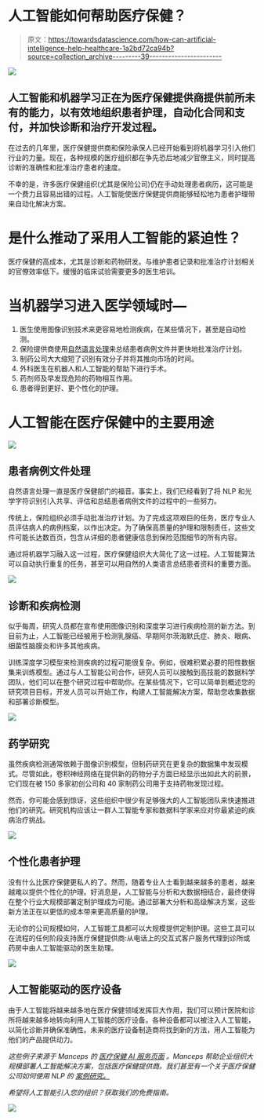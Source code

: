 # 人工智能如何帮助医疗保健？

> 原文：<https://towardsdatascience.com/how-can-artificial-intelligence-help-healthcare-1a2bd72ca94b?source=collection_archive---------39----------------------->

![](img/4c02fe4b0ff862285936fc3c46172d9c.png)

## 人工智能和机器学习正在为医疗保健提供商提供前所未有的能力，以有效地组织患者护理，自动化合同和支付，并加快诊断和治疗开发过程。

在过去的几年里，医疗保健提供商和保险承保人已经开始看到将机器学习引入他们行业的力量。现在，各种规模的医疗组织都在争先恐后地减少官僚主义，同时提高诊断的准确性和批准治疗患者的速度。

不幸的是，许多医疗保健组织(尤其是保险公司)仍在手动处理患者病历，这可能是一个费力且容易出错的过程。人工智能使医疗保健提供商能够轻松地为患者护理带来自动化解决方案。

# 是什么推动了采用人工智能的紧迫性？

医疗保健的高成本，尤其是诊断和药物研发。与维护患者记录和批准治疗计划相关的官僚效率低下。缓慢的临床试验需要更多的医生培训。

# 当机器学习进入医学领域时—

1.  医生使用图像识别技术来更容易地检测疾病，在某些情况下，甚至是自动检测。
2.  保险提供商使用[自然语言处理](https://www.manceps.com/articles/case-study/case-study-using-nlp-to-summarize-medical-records?utm_source=Medium&utm_medium=Toward%20Data%20Science%20Article&utm_content=Five%20Uses%20for%20AI%20in%20Healthcare)来总结患者病例文件并更快地批准治疗计划。
3.  制药公司大大缩短了识别有效分子并将其推向市场的时间。
4.  外科医生在机器人和人工智能的帮助下进行手术。
5.  药剂师及早发现危险的药物相互作用。
6.  患者得到更好、更个性化的护理。

# 人工智能在医疗保健中的主要用途

![](img/839bdbca4088d6fa89d6abe664a5e345.png)

## 患者病例文件处理

自然语言处理一直是医疗保健部门的福音。事实上，我们已经看到了将 NLP 和光学字符识别引入共享、评估和总结患者病例文件的过程中的一些努力。

传统上，保险组织必须手动批准治疗计划。为了完成这项艰巨的任务，医疗专业人员评估病人的病例档案，以作出决定。为了确保高质量的护理和限制责任，这些文件可能长达数百页，包含从详细的患者健康信息到保险范围细节的所有内容。

通过将机器学习融入这一过程，医疗保健组织大大简化了这一过程。人工智能算法可以自动执行重复的任务，甚至可以用自然的人类语言总结患者资料的重要方面。

![](img/a67b99aec707745cd0c2b79cde6839ed.png)

## 诊断和疾病检测

似乎每周，研究人员都在宣布使用图像识别和深度学习进行疾病检测的新方法。到目前为止，人工智能已经被用于检测乳腺癌、早期阿尔茨海默氏症、肺炎、眼病、细菌性脑膜炎和许多其他疾病。

训练深度学习模型来检测疾病的过程可能很复杂。例如，很难积累必要的阳性数据集来训练模型。通过与人工智能公司合作，研究人员可以接触到高技能的数据科学团队，他们可以在整个研究过程中帮助你。在某些情况下，它可以简单到概述您的研究项目目标，开发人员可以开始工作，构建人工智能解决方案，帮助您收集数据和部署诊断模型。

![](img/86e750c56f8e9b8e3092c6b74f8bd60b.png)

## 药学研究

虽然疾病检测通常依赖于图像识别模型，但制药研究在更复杂的数据集中发现模式。尽管如此，卷积神经网络在提供新的药物分子方面已经显示出如此大的前景，它们现在被 150 多家初创公司和 40 家制药公司用于支持药物发现过程。

然而，你可能会感到惊讶，这些组织中很少有足够强大的人工智能团队来快速推进他们的研究。研究机构应该让一群人工智能专家和数据科学家来应对你最紧迫的疾病治疗挑战。

![](img/2339a12490bba69f5e37ad83f79c6c2d.png)

## 个性化患者护理

没有什么比医疗保健更私人的了。然而，随着专业人士看到越来越多的患者，越来越难以提供个性化的护理。好消息是，人工智能与分析和大数据相结合，最终使得在整个行业大规模部署定制护理成为可能。通过部署大分析和高级解决方案，这些新方法正在以更低的成本带来更高质量的护理。

无论你的公司规模如何，人工智能工具都可以大规模提供定制护理。这些工具可以在流程的任何阶段支持医疗保健提供商:从电话上的交互式客户服务代理到诊所或药房中由人工智能驱动的医生助理。

![](img/c156af1cc17c27077711f7d79534bf70.png)

## 人工智能驱动的医疗设备

由于人工智能将越来越多地在医疗保健领域发挥巨大作用，我们可以预计医院和诊所将越来越多地转向利用人工智能的医疗设备。各种设备都可以被注入人工智能，以简化诊断并确保准确性。未来的医疗设备制造商将找到新的方法，用人工智能为他们的产品提供动力。

*这些例子来源于 Manceps 的* [*医疗保健 AI 服务页面*](https://www.manceps.com/healthcare?utm_source=Medium&utm_medium=Toward%20Data%20Science%20Article&utm_content=Five%20Uses%20for%20AI%20in%20Healthcare) *。Manceps 帮助企业组织大规模部署人工智能解决方案，包括医疗保健提供商。我们甚至有一个关于医疗保健公司如何使用 NLP* *的* [*案例研究。*](https://www.manceps.com/articles/case-study/case-study-using-nlp-to-summarize-medical-records?utm_source=Medium&utm_medium=Toward%20Data%20Science%20Article&utm_content=Five%20Uses%20for%20AI%20in%20Healthcare)

*希望将人工智能引入您的组织？获取我们的免费指南。*

[![](img/a49b458b3c2ebee85d7cb6d987c6efe5.png)](https://www.manceps.com/resources/complete-ai-guide?utm_source=Medium&utm_medium=Post&utm_campaign=How%20can%20Artificial%20Intelligence%20Help%20Health%C2%A0Care%3F)